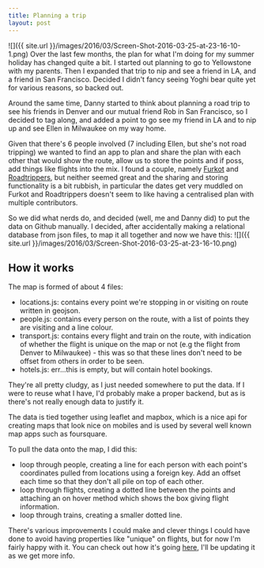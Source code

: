 ```yaml
---
title: Planning a trip
layout: post
---
```

![]({{ site.url }}/images/2016/03/Screen-Shot-2016-03-25-at-23-16-10-1.png)
Over the last few months, the plan for what I'm doing for my summer holiday has changed quite a bit.
I started out planning to go to Yellowstone with my parents. Then I expanded that trip to nip and see a friend in LA, and a friend in San Francisco.
Decided I didn't fancy seeing Yoghi bear quite yet for various reasons, so backed out.

Around the same time, Danny started to think about planning a road trip to see his friends in Denver and our mutual friend Rob in San Francisco, so I decided to tag along, and added a point to go see my friend in LA and to nip up and see Ellen in Milwaukee on my way home.

Given that there's 6 people involved (7 including Ellen, but she's not road tripping) we wanted to find an app to plan and share the plan with each other that would show the route, allow us to store the points and if poss, add things like flights into the mix. I found a couple, namely [Furkot](http://furkot.com) and [Roadtrippers](), but neither seemed great and the sharing and storing functionality is a bit rubbish, in particular the dates get very muddled on Furkot and Roadtrippers doesn't seem to like having a centralised plan with multiple contributors.

So we did what nerds do, and decided (well, me and Danny did) to put the data on Github manually.
I decided, after accidentally making a relational database from json files, to map it all together and now we have this:
![]({{ site.url }}/images/2016/03/Screen-Shot-2016-03-25-at-23-16-10.png)

## How it works
The map is formed of about 4 files:

- locations.js: contains every point we're stopping in or visiting on route written in geojson.
- people.js: contains every person on the route, with a list of points they are visiting and a line colour.
- transport.js: contains every flight and train on the route, with indication of whether the flight is unique on the map or not (e.g the flight from Denver to Milwaukee) - this was so that these lines don't need to be offset from others in order to be seen.
- hotels.js: err...this is empty, but will contain hotel bookings.

They're all pretty cludgy, as I just needed somewhere to put the data. If I were to reuse what I have, I'd probably make a proper backend, but as is there's not really enough data to justify it.

The data is tied together using leaflet and mapbox, which is a nice api for creating maps that look nice on mobiles and is used by several well known map apps such as foursquare. 

To pull the data onto the map, I did this:

- loop through people, creating a line for each person with each point's coordinates pulled from locations using a foreign key. Add an offset each time so that they don't all pile on top of each other.
- loop through flights, creating a dotted line between the points and attaching an on hover method which shows the box giving flight information.
- loop through trains, creating a smaller dotted line.

There's various improvements I could make and clever things I could have done to avoid having properties like "unique" on flights, but for now I'm fairly happy with it. You can check out how it's going [here](http://charlottegodley.co.uk/usa-2016/), I'll be updating it as we get more info.